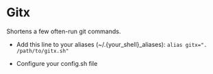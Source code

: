 # Gitx

Shortens a few often-run git commands.

* Add this line to your aliases (~/.{your_shell}_aliases):
```alias gitx=". /path/to/gitx.sh"```

* Configure your config.sh file